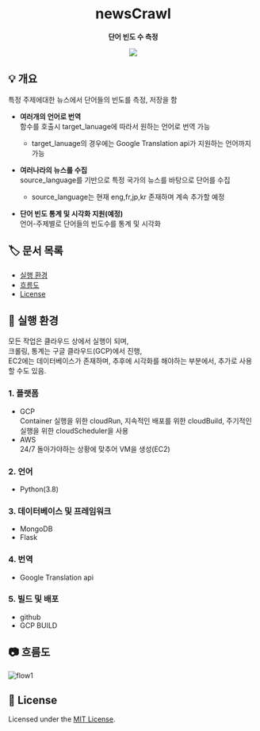 <h1 align="center">
  newsCrawl
</h1>

<p align="center">
  <strong>
    단어 빈도 수 측정
  </strong>
</p>
<p align="center">
  <a href="https://github.com/mannamman/newsCrawl/blob/main/LICENSE">
    <img src="https://img.shields.io/badge/license-MIT-blue.svg"/>
  </a>
</p>

## 💡 개요
특정 주제에대한 뉴스에서 단어들의 빈도를 측정, 저장을 함

- **여러개의 언어로 번역** <br>
  함수를 호출시 target_lanuage에 따라서 원하는 언어로 번역 가능   
  * target_lanuage의 경우에는 Google Translation api가 지원하는 언어까지 가능

- **여러나라의 뉴스를 수집** <br>
  source_language를 기반으로 특정 국가의 뉴스를 바탕으로 단어를 수집   
  * source_language는 현재 eng,fr,jp,kr 존재하며 계속 추가할 예정

- **단어 빈도 통계 및 시각화 지원(예정)**<br>
  언어-주제별로 단어들의 빈도수를 통계 및 시각화

## 🏷️ 문서 목록

- [실행 환경](#-실행-환경)
- [흐름도](#-흐름도)
- [License](#-license)

## 🧰 실행 환경

모든 작업은 클라우드 상에서 실행이 되며,   
크롤링, 통계는 구글 클라우드(GCP)에서 진행,   
EC2에는 데이터베이스가 존재하며, 추후에 시각화를 해야하는 부분에서, 추가로 사용할 수도 있음.

### 1. **플랫폼**
  * GCP<br>
  Container 실행을 위한 cloudRun, 지속적인 배포를 위한 cloudBuild, 주기적인 실행을 위한 cloudScheduler을 사용
  * AWS<br>
  24/7 돌아가야하는 상황에 맞추어 VM을 생성(EC2)

### 2. **언어**
   * Python(3.8)

### 3. **데이터베이스 및 프레임워크**
  * MongoDB
  * Flask

### 4. **번역**
  * Google Translation api

### 5. **빌드 및 배포**
  * github
  * GCP BUILD

## 📷 흐름도
![flow1](https://user-images.githubusercontent.com/38392519/146722965-c8855634-95b7-4946-9963-fc9a21e45ba2.jpg)


## 📝 License

Licensed under the [MIT License](./LICENSE).